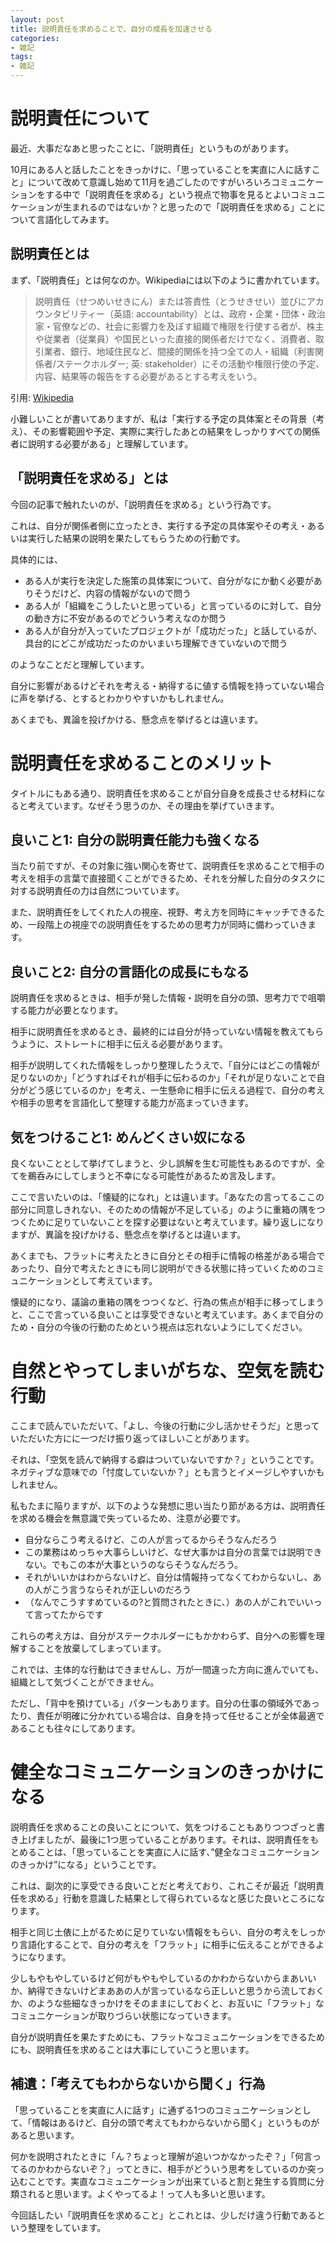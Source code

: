 ```yaml
---
layout: post
title: 説明責任を求めることで、自分の成長を加速させる
categories:
- 雑記
tags:
- 雑記
---
```


# 説明責任について

最近、大事だなあと思ったことに、「説明責任」というものがあります。

10月にある人と話したことをきっかけに、「思っていることを実直に人に話すこと」について改めて意識し始めて11月を過ごしたのですがいろいろコミュニケーションをする中で「説明責任を求める」という視点で物事を見るとよいコミュニケーションが生まれるのではないか？と思ったので「説明責任を求める」ことについて言語化してみます。

## 説明責任とは

まず、「説明責任」とは何なのか。Wikipediaには以下のように書かれています。

> 説明責任（せつめいせきにん）または答責性（とうせきせい）並びにアカウンタビリティー（英語: accountability）とは、政府・企業・団体・政治家・官僚などの、社会に影響力を及ぼす組織で権限を行使する者が、株主や従業者（従業員）や国民といった直接的関係者だけでなく、消費者、取引業者、銀行、地域住民など、間接的関係を持つ全ての人・組織（利害関係者/ステークホルダー; 英: stakeholder）にその活動や権限行使の予定、内容、結果等の報告をする必要があるとする考えをいう。

引用: [Wikipedia](https://ja.wikipedia.org/wiki/説明責任)

小難しいことが書いてありますが、私は「実行する予定の具体案とその背景（考え）、その影響範囲や予定、実際に実行したあとの結果をしっかりすべての関係者に説明する必要がある」と理解しています。

## 「説明責任を求める」とは

今回の記事で触れたいのが、「説明責任を求める」という行為です。

これは、自分が関係者側に立ったとき、実行する予定の具体案やその考え・あるいは実行した結果の説明を果たしてもらうための行動です。

具体的には、

- ある人が実行を決定した施策の具体案について、自分がなにか動く必要がありそうだけど、内容の情報がないので問う
- ある人が「組織をこうしたいと思っている」と言っているのに対して、自分の動き方に不安があるのでどういう考えなのか問う
- ある人が自分が入っていたプロジェクトが「成功だった」と話しているが、具台的にどこが成功だったのかいまいち理解できていないので問う

のようなことだと理解しています。

自分に影響があるけどそれを考える・納得するに値する情報を持っていない場合に声を挙げる、とするとわかりやすいかもしれません。

あくまでも、異論を投げかける、懸念点を挙げるとは違います。

# 説明責任を求めることのメリット

タイトルにもある通り、説明責任を求めることが自分自身を成長させる材料になると考えています。なぜそう思うのか、その理由を挙げていきます。

## 良いこと1: 自分の説明責任能力も強くなる

当たり前ですが、その対象に強い関心を寄せて、説明責任を求めることで相手の考えを相手の言葉で直接聞くことができるため、それを分解した自分のタスクに対する説明責任の力は自然についています。

また、説明責任をしてくれた人の視座、視野、考え方を同時にキャッチできるため、一段階上の視座での説明責任をするための思考力が同時に備わっていきます。

## 良いこと2: 自分の言語化の成長にもなる

説明責任を求めるときは、相手が発した情報・説明を自分の頭、思考力でで咀嚼する能力が必要となります。

相手に説明責任を求めるとき、最終的には自分が持っていない情報を教えてもらうように、ストレートに相手に伝える必要があります。

相手が説明してくれた情報をしっかり整理したうえで、「自分にはどこの情報が足りないのか」「どうすればそれが相手に伝わるのか」「それが足りないことで自分がどう感じているのか」を考え、一生懸命に相手に伝える過程で、自分の考えや相手の思考を言語化して整理する能力が高まっていきます。

## 気をつけること1: めんどくさい奴になる

良くないこととして挙げてしまうと、少し誤解を生む可能性もあるのですが、全てを鵜呑みにしてしまうと不幸になる可能性があるため言及します。

ここで言いたいのは、「懐疑的になれ」とは違います。「あなたの言ってるここの部分に同意しきれない、そのための情報が不足している」のように重箱の隅をつつくために足りていないことを探す必要はないと考えています。繰り返しになりますが、異論を投げかける、懸念点を挙げるとは違います。

あくまでも、フラットに考えたときに自分とその相手に情報の格差がある場合であったり、自分で考えたときにも同じ説明ができる状態に持っていくためのコミュニケーションとして考えています。

懐疑的になり、議論の重箱の隅をつつくなど、行為の焦点が相手に移ってしまうと、ここで言っている良いことは享受できないと考えています。あくまで自分のため・自分の今後の行動のためという視点は忘れないようにしてください。

# 自然とやってしまいがちな、空気を読む行動

ここまで読んでいただいて、「よし、今後の行動に少し活かせそうだ」と思っていただいた方にに一つだけ振り返ってほしいことがあります。

それは、「空気を読んで納得する癖はついていないですか？」ということです。ネガティブな意味での「忖度していないか？」とも言うとイメージしやすいかもしれません。

私もたまに陥りますが、以下のような発想に思い当たり節がある方は、説明責任を求める機会を無意識で失っているため、注意が必要です。

- 自分ならこう考えるけど、この人が言ってるからそうなんだろう
- この業務はめっちゃ大事らしいけど、なぜ大事かは自分の言葉では説明できない。でもこの本が大事というのならそうなんだろう。
- それがいいかはわからないけど、自分は情報持ってなくてわからないし、あの人がこう言うならそれが正しいのだろう
- （なんでこうすすめているの?と質問されたときに、）あの人がこれでいいって言ってたからです

これらの考え方は、自分がステークホルダーにもかかわらず、自分への影響を理解することを放棄してしまっています。

これでは、主体的な行動はできませんし、万が一間違った方向に進んでいても、組織として気づくことができません。

ただし、「背中を預けている」パターンもあります。自分の仕事の領域外であったり、責任が明確に分かれている場合は、自身を持って任せることが全体最適であることも往々にしてあります。

# 健全なコミュニケーションのきっかけになる

説明責任を求めることの良いことについて、気をつけることもありつつざっと書き上げましたが、最後に1つ思っていることがあります。それは、説明責任をもとめることは、「思っていることを実直に人に話す、”健全なコミュニケーションのきっかけ”になる」ということです。

これは、副次的に享受できる良いことだと考えており、これこそが最近「説明責任を求める」行動を意識した結果として得られているなと感じた良いところになります。

相手と同じ土俵に上がるために足りていない情報をもらい、自分の考えをしっかり言語化することで、自分の考えを「フラット」に相手に伝えることができるようになります。

少しもやもやしているけど何がもやもやしているのかわからないからまあいいか、納得できないけどまああの人が言っているなら正しいと思うから流しておくか、のような些細なきっかけをそのままにしておくと、お互いに「フラット」なコミュニケーションが取りづらい状態になっていきます。

自分が説明責任を果たすためにも、フラットなコミュニケーションをできるためにも、説明責任を求めることは大事にしていこうと思います。

## 補遺：「考えてもわからないから聞く」行為

「思っていることを実直に人に話す」に通ずる1つのコミュニケーションとして、「情報はあるけど、自分の頭で考えてもわからないから聞く」というものがあると思います。

何かを説明されたときに「ん？ちょっと理解が追いつかなかったぞ？」「何言ってるのかわからないぞ？」ってときに、相手がどういう思考をしているのか突っ込むことです。実直なコミュニケーションが出来ていると割と発生する質問に分類されると思います。よくやってるよ！って人も多いと思います。

今回話したい「説明責任を求めること」とこれとは、少しだけ違う行動であるという整理をしています。
